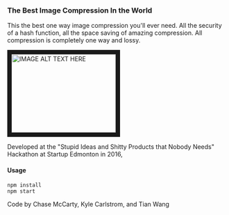 ### The Best Image Compression In the World

This the best one way image compression you'll ever need. All the security of a hash function, all the space saving of amazing compression.
All compression is completely one way and lossy.


<a href="http://www.youtube.com/watch?feature=player_embedded&v=wU8BbBhbWVs
" target="_blank"><img src="http://img.youtube.com/vi/wU8BbBhbWVs/0.jpg" 
alt="IMAGE ALT TEXT HERE" width="240" height="180" border="10" /></a>



Developed at the "Stupid Ideas and Shitty Products that Nobody Needs" Hackathon at Startup Edmonton in 2016,  


#### Usage
```
npm install  
npm start  
```

Code by Chase McCarty, Kyle Carlstrom, and Tian Wang
